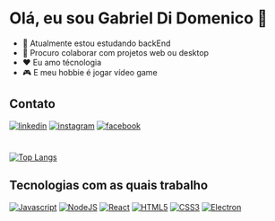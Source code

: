 # Olá, eu sou Gabriel Di Domenico 👋
- 🌱 Atualmente estou estudando backEnd
- 👯 Procuro colaborar com projetos web ou desktop
- ❤️ Eu amo técnologia
- 🎮 E meu hobbie é jogar vídeo game
## Contato

[![linkedin](https://img.shields.io/badge/LinkedIn-0077B5?style=for-the-badge&logo=linkedin&logoColor=white)](https://www.linkedin.com/in/gabriel-di-domenico-a5b2a421a/)
[![instagram](https://img.shields.io/badge/Instagram-E4405F?style=for-the-badge&logo=instagram&logoColor=white)](https://www.instagram.com/gabrieldidomenico/)
[![facebook](https://img.shields.io/badge/Facebook-1877F2?style=for-the-badge&logo=facebook&logoColor=white)](https://www.facebook.com/gabriel.didomenico.5)
#

[![Top Langs](https://github-readme-stats.vercel.app/api/top-langs/?username=Azfan0078&layout=compact&theme=tokyonight)](https://github.com/Azfan0078)


## Tecnologias com as quais trabalho
[![Javascript](https://img.shields.io/badge/JavaScript-F7DF1E?style=for-the-badge&logo=javascript&logoColor=black)](https://www.javascript.com/about)
[![NodeJS](https://img.shields.io/badge/Node.js-43853D?style=for-the-badge&logo=node.js&logoColor=white)](https://nodejs.org/en/about/)
[![React](https://img.shields.io/badge/React-20232A?style=for-the-badge&logo=react&logoColor=61DAFB)](https://reactjs.org/)
[![HTML5](https://img.shields.io/badge/HTML5-E34F26?style=for-the-badge&logo=html5&logoColor=white)](https://www.w3schools.com/html/html_intro.asp)
[![CSS3](https://img.shields.io/badge/CSS3-1572B6?style=for-the-badge&logo=css3&logoColor=white)](https://www.w3schools.com/css/css_intro.asp)
[![Electron](https://img.shields.io/badge/Electron-2b2e3b?style=for-the-badge&logo=electron&logoColor=white)](https://www.electronjs.org/)
